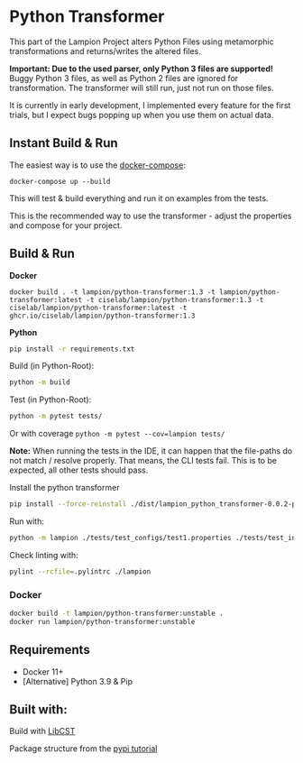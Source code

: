 # Python Transformer

This part of the Lampion Project alters Python Files using metamorphic transformations 
and returns/writes the altered files.

**Important: Due to the used parser, only Python 3 files are supported!** 
Buggy Python 3 files, as well as Python 2 files are ignored for transformation. The transformer will still run, just not run on those files.

It is currently in early development, I implemented every feature for the first trials, 
but I expect bugs popping up when you use them on actual data.

## Instant Build & Run 

The easiest way is to use the [docker-compose](./docker-compose.yaml):

```
docker-compose up --build
```

This will test & build everything and run it on examples from the tests.

This is the recommended way to use the transformer - adjust the properties and compose for your project.

## Build & Run

**Docker**

```
docker build . -t lampion/python-transformer:1.3 -t lampion/python-transformer:latest -t ciselab/lampion/python-transformer:1.3 -t ciselab/lampion/python-transformer:latest -t ghcr.io/ciselab/lampion/python-transformer:1.3
```

**Python**

```bash
pip install -r requirements.txt
```

Build (in Python-Root): 

```bash
python -m build
```

Test (in Python-Root):

```bash
python -m pytest tests/
```
Or with coverage `python -m pytest --cov=lampion tests/`

**Note:** When running the tests in the IDE, it can happen that the file-paths do not match / resolve properly. That means, the CLI tests fail. This is to be expected, all other tests should pass.


Install the python transformer

```bash
pip install --force-reinstall ./dist/lampion_python_transformer-0.0.2-py2.py3-none-any.whl
```

Run with: 
```bash
python -m lampion ./tests/test_configs/test1.properties ./tests/test_inputs/hello_world.py ./lampion_output
```

Check linting with:
``` bash
pylint --rcfile=.pylintrc ./lampion
```

### Docker

```bash
docker build -t lampion/python-transformer:unstable .
docker run lampion/python-transformer:unstable
```

## Requirements

- Docker 11+
- [Alternative] Python 3.9 & Pip

## Built with:

Build with [LibCST](https://github.com/Instagram/LibCST)

Package structure from the [pypi tutorial](https://packaging.python.org/tutorials/packaging-projects/)
